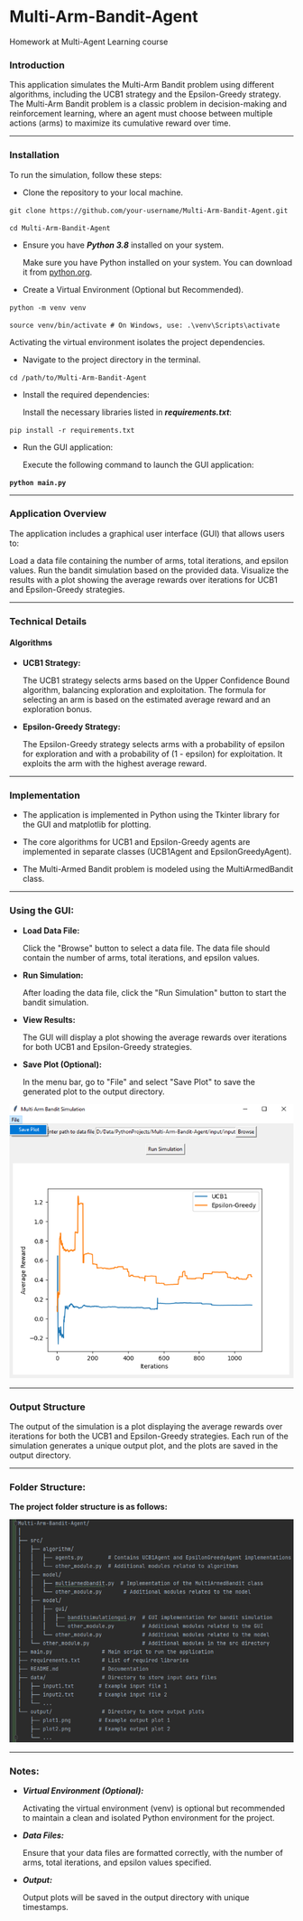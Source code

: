 # Multi-Arm-Bandit-Agent

Homework at Multi-Agent Learning course

### Introduction

This application simulates the Multi-Arm Bandit problem using different algorithms, including the UCB1 strategy and the
Epsilon-Greedy strategy. The Multi-Arm Bandit problem is a classic problem in decision-making and reinforcement
learning, where an agent must choose between multiple actions (arms) to maximize its cumulative reward over time.

------------------

### Installation

To run the simulation, follow these steps:

- Clone the repository to your local machine.

`git clone https://github.com/your-username/Multi-Arm-Bandit-Agent.git`

`cd Multi-Arm-Bandit-Agent`

- Ensure you have **_Python 3.8_** installed on your system.

  Make sure you have Python installed on your system. You can download it
  from [python.org](https://www.python.org/downloads/).


- Create a Virtual Environment (Optional but Recommended).

`python -m venv venv`

`source venv/bin/activate # On Windows, use: .\venv\Scripts\activate`

Activating the virtual environment isolates the project dependencies.

- Navigate to the project directory in the terminal.

`cd /path/to/Multi-Arm-Bandit-Agent`

- Install the required dependencies:

  Install the necessary libraries listed in **_requirements.txt_**:

`pip install -r requirements.txt`

- Run the GUI application:

  Execute the following command to launch the GUI application:

**`python main.py`**

-------------------

### Application Overview

The application includes a graphical user interface (GUI) that allows users to:

Load a data file containing the number of arms, total iterations, and epsilon values.
Run the bandit simulation based on the provided data.
Visualize the results with a plot showing the average rewards over iterations for UCB1 and Epsilon-Greedy strategies.

--------------------

### Technical Details

#### Algorithms

- **UCB1 Strategy:**

  The UCB1 strategy selects arms based on the Upper Confidence Bound algorithm, balancing exploration and exploitation.
  The formula for selecting an arm is based on the estimated average reward and an exploration bonus.


- **Epsilon-Greedy Strategy:**

  The Epsilon-Greedy strategy selects arms with a probability of epsilon for exploration and with a probability of (1 -
  epsilon) for exploitation.
  It exploits the arm with the highest average reward.

--------------------

### Implementation

- The application is implemented in Python using the Tkinter library for the GUI and matplotlib for plotting.

- The core algorithms for UCB1 and Epsilon-Greedy agents are implemented in separate classes (UCB1Agent and
  EpsilonGreedyAgent).

- The Multi-Armed Bandit problem is modeled using the MultiArmedBandit class.

--------------------

### Using the GUI:

* **Load Data File:**

  Click the "Browse" button to select a data file. The data file should contain the number of arms, total iterations,
  and epsilon values.


* **Run Simulation:**

  After loading the data file, click the "Run Simulation" button to start the bandit simulation.


* **View Results:**

  The GUI will display a plot showing the average rewards over iterations for both UCB1 and Epsilon-Greedy strategies.


* **Save Plot (Optional):**

  In the menu bar, go to "File" and select "Save Plot" to save the generated plot to the output directory.

![img.png](img.png)


--------------------

### Output Structure

The output of the simulation is a plot displaying the average rewards over iterations for both the UCB1 and
Epsilon-Greedy strategies.
Each run of the simulation generates a unique output plot, and the plots are saved in the output directory.

--------------------

### Folder Structure:

**The project folder structure is as follows:**

![img_1.png](img_1.png)


--------------------

### Notes:

- _**Virtual Environment (Optional):**_

  Activating the virtual environment (venv) is optional but recommended to maintain a clean and isolated Python
  environment for the project.


- **_Data Files:_**

  Ensure that your data files are formatted correctly, with the number of arms, total iterations, and epsilon values
  specified.


- **_Output:_**

  Output plots will be saved in the output directory with unique timestamps.